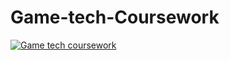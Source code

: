 # Game-tech-Coursework

[![Game tech coursework](http://img.youtube.com/vi/26aLOZFXJE8/0.jpg)](http://www.youtube.com/watch?v=26aLOZFXJE8)
